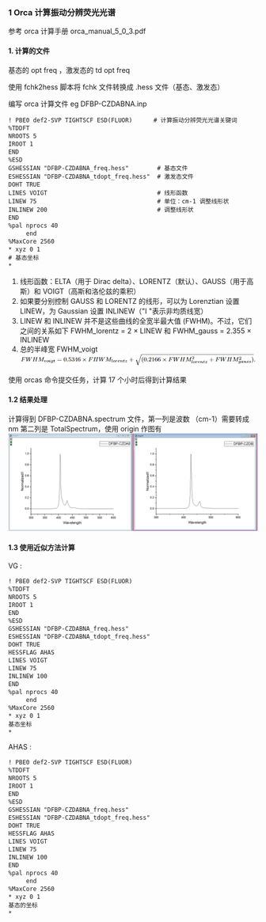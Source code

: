 ### 1 Orca 计算振动分辨荧光光谱

参考 orca 计算手册 orca_manual_5_0_3.pdf

#### 1. 计算的文件

基态的 opt freq ，激发态的 td opt freq

使用 fchk2hess 脚本将 fchk 文件转换成 .hess 文件（基态、激发态）

编写 orca 计算文件 eg DFBP-CZDABNA.inp
```
! PBE0 def2-SVP TIGHTSCF ESD(FLUOR)      # 计算振动分辨荧光光谱关键词
%TDDFT 
NROOTS 5 
IROOT 1 
END 
%ESD 
GSHESSIAN "DFBP-CZDABNA_freq.hess"        # 基态文件
ESHESSIAN "DFBP-CZDABNA_tdopt_freq.hess"  # 激发态文件
DOHT TRUE 
LINES VOIGT                               # 线形函数
LINEW 75                                  # 单位：cm-1 调整线形状
INLINEW 200                               # 调整线形状
END 
%pal nprocs 40
     end
%MaxCore 2560
* xyz 0 1
# 基态坐标
*
```
1. 线形函数：ELTA（用于 Dirac delta）、LORENTZ（默认）、GAUSS（用于高斯）和 VOIGT（高斯和洛伦兹的乘积）
2. 如果要分别控制 GAUSS 和 LORENTZ 的线形，可以为 Lorenztian 设置 LINEW，为 Gaussian 设置 INLINEW（"I "表示非均质线宽）
3. LINEW 和 INLINEW 并不是这些曲线的全宽半最大值 (FWHM)。不过，它们之间的关系如下 FWHM_lorentz = 2 × LINEW 和 FWHM_gauss = 2.355 × INLINEW
4. 总的半峰宽 FWHM_voigt ![公式](img/%E5%BE%AE%E4%BF%A1%E6%88%AA%E5%9B%BE_20240613174452.png)

使用 orcas 命令提交任务，计算 17 个小时后得到计算结果

#### 1.2 结果处理
计算得到 DFBP-CZDABNA.spectrum 文件，第一列是波数 （cm-1）需要转成 nm 第二列是 TotalSpectrum，使用 origin 作图有
![计算得到的光谱](img/%E5%BE%AE%E4%BF%A1%E6%88%AA%E5%9B%BE_20240613173230.jpg)

#### 1.3 使用近似方法计算

VG : 

```
! PBE0 def2-SVP TIGHTSCF ESD(FLUOR) 
%TDDFT 
NROOTS 5 
IROOT 1 
END 
%ESD 
GSHESSIAN "DFBP-CZDABNA_freq.hess" 
ESHESSIAN "DFBP-CZDABNA_tdopt_freq.hess" 
DOHT TRUE 
HESSFLAG AHAS
LINES VOIGT 
LINEW 75 
INLINEW 100
END 
%pal nprocs 40
     end
%MaxCore 2560
* xyz 0 1
基态坐标
*
```
AHAS : 
```
! PBE0 def2-SVP TIGHTSCF ESD(FLUOR) 
%TDDFT 
NROOTS 5 
IROOT 1 
END 
%ESD 
GSHESSIAN "DFBP-CZDABNA_freq.hess" 
ESHESSIAN "DFBP-CZDABNA_tdopt_freq.hess" 
DOHT TRUE 
HESSFLAG AHAS
LINES VOIGT 
LINEW 75 
INLINEW 100
END 
%pal nprocs 40
     end
%MaxCore 2560
* xyz 0 1
基态的坐标
*
```
